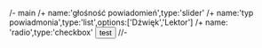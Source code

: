 /- main
/+ name:'głośność powiadomień',type:'slider'
/+ name:'typ powiadmonia',type:'list',options:['Dźwięk','Lektor']
/+ name: 'radio',type:'checkbox'
<button onclick='alert(1)'>test</button>
//-

